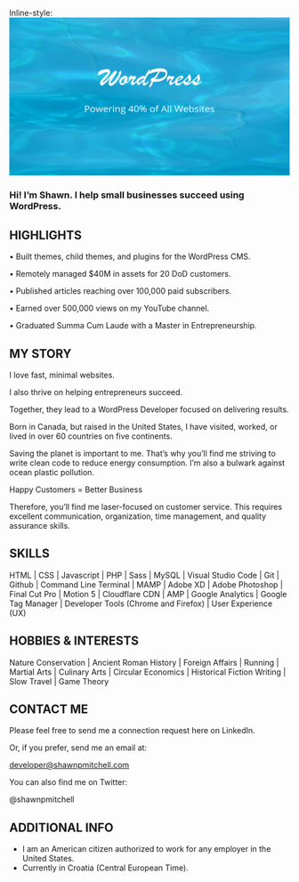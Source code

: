 Inline-style: 
![Image saying that WordPress powers 40% of all websites.](https://github.com/shawnpmitchell/images/blob/main/shawn-p-mitchell-wordpress-developer-cover.jpg "WordPress Powers 40% of All Websites")

### Hi! I’m Shawn. I help small businesses succeed using WordPress.

## HIGHLIGHTS

• Built themes, child themes, and plugins for the WordPress CMS.

• Remotely managed $40M in assets for 20 DoD customers.

• Published articles reaching over 100,000 paid subscribers.

• Earned over 500,000 views on my YouTube channel.

• Graduated Summa Cum Laude with a Master in Entrepreneurship.

## MY STORY

I love fast, minimal websites. 

I also thrive on helping entrepreneurs succeed.

Together, they lead to a WordPress Developer focused on delivering results.

Born in Canada, but raised in the United States, I have visited, worked, or lived in over 60 countries on five continents.

Saving the planet is important to me. That’s why you’ll find me striving to write clean code to reduce energy consumption. I’m also a bulwark against ocean plastic pollution.

Happy Customers = Better Business

Therefore, you’ll find me laser-focused on customer service. This requires excellent communication, organization, time management, and quality assurance skills.

## SKILLS

HTML | CSS | Javascript | PHP | Sass | MySQL | Visual Studio Code | Git | Github | Command Line Terminal | MAMP | Adobe XD | Adobe Photoshop | Final Cut Pro | Motion 5 | Cloudflare CDN | AMP | Google Analytics | Google Tag Manager | Developer Tools (Chrome and Firefox) | User Experience (UX)

## HOBBIES & INTERESTS

Nature Conservation | Ancient Roman History | Foreign Affairs | Running | Martial Arts | Culinary Arts | Circular Economics | Historical Fiction Writing | Slow Travel | Game Theory

## CONTACT ME 

Please feel free to send me a connection request here on LinkedIn.

Or, if you prefer, send me an email at:

developer@shawnpmitchell.com

You can also find me on Twitter:

@shawnpmitchell

## ADDITIONAL INFO

* I am an American citizen authorized to work for any employer in the United States.
* Currently in Croatia (Central European Time). 
